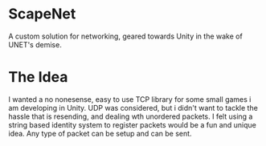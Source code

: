 # ScapeNet
A custom solution for networking, geared towards Unity in the wake of UNET's demise.

# The Idea
I wanted a no nonesense, easy to use TCP library for some small games i am developing in Unity. UDP was considered, but i didn't want to tackle the hassle that is resending, and dealing wth unordered packets. I felt using a string based identity system to register packets would be a fun and unique idea. Any type of packet can be setup and can be sent.

